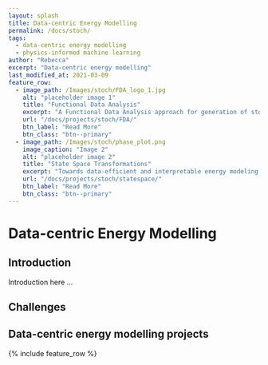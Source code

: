 ```yaml
---
layout: splash
title: Data-centric Energy Modelling
permalink: /docs/stoch/
tags:
  - data-centric energy modelling
  - physics-informed machine learning
author: "Rebecca"
excerpt: "Data-centric energy modelling"
last_modified_at: 2021-03-09
feature_row:
  - image_path: /Images/stoch/FDA_logo_1.jpg
    alt: "placeholder image 1"
    title: "Functional Data Analysis"
    excerpt: "A Functional Data Analysis approach for generation of stochastic internal loads for input into building energy simulation"
    url: "/docs/projects/stoch/FDA/"
    btn_label: "Read More"
    btn_class: "btn--primary"
  - image_path: /Images/stoch/phase_plot.png
    image_caption: "Image 2"
    alt: "placeholder image 2"
    title: "State Space Transformations"
    excerpt: "Towards data-efficient and interpretable energy modeling via State Space Adaptation."
    url: "/docs/projects/stoch/statespace/"
    btn_label: "Read More"
    btn_class: "btn--primary"
---
```


# Data-centric Energy Modelling

## Introduction
Introduction here ...

## Challenges

## Data-centric energy modelling projects
{% include feature_row %}
